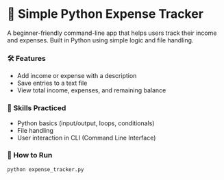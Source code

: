 # 🧾 Simple Python Expense Tracker

A beginner-friendly command-line app that helps users track their income and expenses. Built in Python using simple logic and file handling.

### 🛠️ Features
- Add income or expense with a description
- Save entries to a text file
- View total income, expenses, and remaining balance

### 🚀 Skills Practiced
- Python basics (input/output, loops, conditionals)
- File handling
- User interaction in CLI (Command Line Interface)

### 📂 How to Run
```bash
python expense_tracker.py
